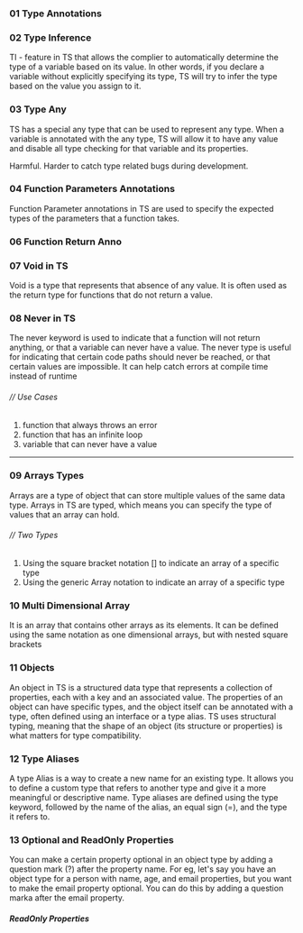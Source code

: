 ### 01 Type Annotations


### 02 Type Inference
TI - feature in TS that allows the complier to automatically determine the type of a variable based on its value. In other words, if you declare a variable without explicitly specifying its type, TS will try to infer the type based on the value you assign to it.

### 03 Type Any
TS has a special any type that can be used to represent any type. When a variable is annotated with the any type, TS will allow it to have any value and disable all type checking for that variable and its properties.

Harmful. Harder to catch type related bugs during development.

### 04 Function Parameters Annotations
Function Parameter annotations in TS are used to specify the expected types of the parameters that a function takes.


### 06 Function Return Anno


### 07 Void in TS
Void is a type that represents that absence of any value. It is often used as the return type for functions that do not return a value.

### 08 Never in TS
The never keyword is used to indicate that a function will not return anything, or that a variable can never have a value. The never type is useful for indicating that certain code paths should never be reached, or that certain values are impossible. It can help catch errors at compile time instead of runtime

###### // Use Cases
1) function that always throws an error
2) function that has an infinite loop
3) variable that can never have a value

---

### 09 Arrays Types
Arrays are a type of object that can store multiple values of the same data type. Arrays in TS are typed, which means you can specify the type of values that an array can hold.

###### // Two Types
1) Using the square bracket notation [] to indicate an array of a specific type
2) Using the generic Array<type> notation to indicate an array of a specific type


### 10 Multi Dimensional Array
It is an array that contains other arrays as its elements. It can be defined using the same notation as one dimensional arrays, but with nested square brackets


### 11 Objects
An object in TS is a structured data type that represents a collection of properties, each with a key and an associated value. The properties of an object can have specific types, and the object itself can be annotated with a type, often defined using an interface or a type alias. TS uses structural typing, meaning that the shape of an object (its structure or properties) is what matters for type compatibility.

### 12 Type Aliases
A type Alias is a way to create a new name for an existing type. It allows you to define a custom type that refers to another type and give it a more meaningful or descriptive name.
Type aliases are defined using the type keyword, followed by the name of the alias, an equal sign (=), and the type it refers to.


### 13 Optional and ReadOnly Properties
You can make a certain property optional in an object type by adding a question mark (?) after the property name.
For eg, let's say you have an object type for a person with name, age, and email properties, but you want to make the email property optional. You can do this by adding a question marka after the email property.

##### ReadOnly Properties
